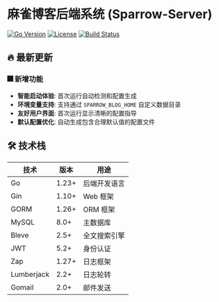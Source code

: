 # 麻雀博客后端系统 (Sparrow-Server)

[![Go Version](https://img.shields.io/badge/Go-1.23+-blue.svg)](https://golang.org)
[![License](https://img.shields.io/badge/License-GPL--3.0-green.svg)](LICENSE)
[![Build Status](https://img.shields.io/badge/Build-Passing-brightgreen.svg)](#)

## 🔥 最新更新

### 🎆 新增功能
- **智能启动体验**: 首次运行自动检测和配置生成
- **环境变量支持**: 支持通过 `SPARROW_BLOG_HOME` 自定义数据目录
- **友好用户界面**: 首次运行显示清晰的配置指导
- **默认配置优化**: 自动生成包含合理默认值的配置文件

## 🛠 技术栈

| 技术 | 版本 | 用途 |
|------|------|------|
| Go | 1.23+ | 后端开发语言 |
| Gin | 1.10+ | Web 框架 |
| GORM | 1.26+ | ORM 框架 |
| MySQL | 8.0+ | 主数据库 |
| Bleve | 2.5+ | 全文搜索引擎 |
| JWT | 5.2+ | 身份认证 |
| Zap | 1.27+ | 日志框架 |
| Lumberjack | 2.2+ | 日志轮转 |
| Gomail | 2.0+ | 邮件发送 |
